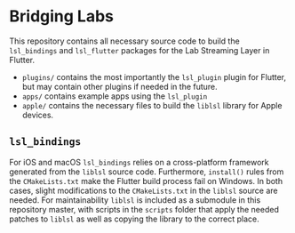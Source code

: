 # Bridging Labs

This repository contains all necessary source code to build the `lsl_bindings` and `lsl_flutter` packages for the Lab Streaming Layer in Flutter.

- `plugins/` contains the most importantly the `lsl_plugin` plugin for Flutter, but may contain other plugins if needed in the future.
- `apps/` contains example apps using the `lsl_plugin`
- `apple/` contains the necessary files to build the `liblsl` library for Apple devices.

## `lsl_bindings`

For iOS and macOS `lsl_bindings` relies on a cross-platform framework generated from the `liblsl` source code. Furthermore, `install()` rules from the `CMakeLists.txt` make the Flutter build process fail on Windows. In both cases, slight modifications to the `CMakeLists.txt` in the `liblsl` source are needed. For maintainability `liblsl` is included as a submodule in this repository master, with scripts in the `scripts` folder that apply the needed patches to `liblsl` as well as copying the library to the correct place.

<!--

  // TODO: Add labels property on stream info: https://github.com/NeuropsyOL/RECORDA/blob/master/liblsl-Java/src/examples/HandleMetaData.java
  // https://github.com/NeuropsyOL/RECORDA/blob/09f68f48b73ad4936caa5cf937d6291b6e6efcb4/liblsl-Java/src/edu/ucsd/sccn/LSL.java#L292

This README describes the package. If you publish this package to pub.dev,
this README's contents appear on the landing page for your package.

For information about how to write a good package README, see the guide for
[writing package pages](https://dart.dev/tools/pub/writing-package-pages).

For general information about developing packages, see the Dart guide for
[creating packages](https://dart.dev/guides/libraries/create-packages)
and the Flutter guide for
[developing packages and plugins](https://flutter.dev/to/develop-packages).

TODO: Put a short description of the package here that helps potential users
know whether this package might be useful for them.

## Features

TODO: List what your package can do. Maybe include images, gifs, or videos.

## Getting started

TODO: List prerequisites and provide or point to information on how to
start using the package.

## Usage

TODO: Include short and useful examples for package users. Add longer examples
to `/example` folder.

```dart
const like = 'sample';
````

## Additional information

TODO: Tell users more about the package: where to find more information, how to
contribute to the package, how to file issues, what response they can expect
from the package authors, and more.
-->
